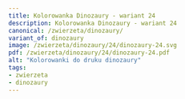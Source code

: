 ```yaml
---
title: Kolorowanka Dinozaury - wariant 24
description: Kolorowanka Dinozaury - wariant 24
canonical: /zwierzeta/dinozaury/
variant_of: dinozaury
image: /zwierzeta/dinozaury/24/dinozaury-24.svg
pdf: /zwierzeta/dinozaury/24/dinozaury-24.pdf
alt: "Kolorowanki do druku dinozaury"
tags:
- zwierzeta
- dinozaury
---
```

